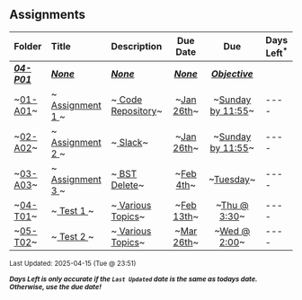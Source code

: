 ## Assignments

| Folder | Title | Description | Due Date | Due | Days Left<sup>*</sup> |
|:------|:------|:------|:-----:|:-----:|-----|
| ***<a href="https://github.com/rugbyprof/5243-Algorithms/tree/master/Assignments/04-P01">04-P01</a>*** | ***<a href="https://github.com/rugbyprof/5243-Algorithms/tree/master/Assignments/04-P01">None</a>*** | ***<a href="https://github.com/rugbyprof/5243-Algorithms/tree/master/Assignments/04-P01">None</a>*** | ***<a href="https://github.com/rugbyprof/5243-Algorithms/tree/master/Assignments/04-P01">None</a>*** | ***<a href="https://github.com/rugbyprof/5243-Algorithms/tree/master/Assignments/04-P01"> **Objective**</a>*** |  |
| ~<a href="https://github.com/rugbyprof/5243-Algorithms/tree/master/Assignments/01-A01">01-A01</a>~ | ~<a href="https://github.com/rugbyprof/5243-Algorithms/tree/master/Assignments/01-A01"> Assignment 1 </a>~ | ~<a href="https://github.com/rugbyprof/5243-Algorithms/tree/master/Assignments/01-A01"> Code Repository</a>~ | ~<a href="https://github.com/rugbyprof/5243-Algorithms/tree/master/Assignments/01-A01">Jan 26th</a>~ | ~<a href="https://github.com/rugbyprof/5243-Algorithms/tree/master/Assignments/01-A01">Sunday by 11:55</a>~ | ---- |
| ~<a href="https://github.com/rugbyprof/5243-Algorithms/tree/master/Assignments/02-A02">02-A02</a>~ | ~<a href="https://github.com/rugbyprof/5243-Algorithms/tree/master/Assignments/02-A02"> Assignment 2 </a>~ | ~<a href="https://github.com/rugbyprof/5243-Algorithms/tree/master/Assignments/02-A02"> Slack</a>~ | ~<a href="https://github.com/rugbyprof/5243-Algorithms/tree/master/Assignments/02-A02">Jan 26th</a>~ | ~<a href="https://github.com/rugbyprof/5243-Algorithms/tree/master/Assignments/02-A02">Sunday by 11:55</a>~ | ---- |
| ~<a href="https://github.com/rugbyprof/5243-Algorithms/tree/master/Assignments/03-A03">03-A03</a>~ | ~<a href="https://github.com/rugbyprof/5243-Algorithms/tree/master/Assignments/03-A03"> Assignment 3 </a>~ | ~<a href="https://github.com/rugbyprof/5243-Algorithms/tree/master/Assignments/03-A03"> BST Delete</a>~ | ~<a href="https://github.com/rugbyprof/5243-Algorithms/tree/master/Assignments/03-A03">Feb 4th</a>~ | ~<a href="https://github.com/rugbyprof/5243-Algorithms/tree/master/Assignments/03-A03">Tuesday</a>~ | ---- |
| ~<a href="https://github.com/rugbyprof/5243-Algorithms/tree/master/Assignments/04-T01">04-T01</a>~ | ~<a href="https://github.com/rugbyprof/5243-Algorithms/tree/master/Assignments/04-T01"> Test 1 </a>~ | ~<a href="https://github.com/rugbyprof/5243-Algorithms/tree/master/Assignments/04-T01"> Various Topics</a>~ | ~<a href="https://github.com/rugbyprof/5243-Algorithms/tree/master/Assignments/04-T01">Feb 13th</a>~ | ~<a href="https://github.com/rugbyprof/5243-Algorithms/tree/master/Assignments/04-T01">Thu @ 3:30</a>~ | ---- |
| ~<a href="https://github.com/rugbyprof/5243-Algorithms/tree/master/Assignments/05-T02">05-T02</a>~ | ~<a href="https://github.com/rugbyprof/5243-Algorithms/tree/master/Assignments/05-T02"> Test 2 </a>~ | ~<a href="https://github.com/rugbyprof/5243-Algorithms/tree/master/Assignments/05-T02"> Various Topics</a>~ | ~<a href="https://github.com/rugbyprof/5243-Algorithms/tree/master/Assignments/05-T02">Mar 26th</a>~ | ~<a href="https://github.com/rugbyprof/5243-Algorithms/tree/master/Assignments/05-T02">Wed @ 2:00</a>~ | ---- |

<sup>Last Updated: 2025-04-15 (Tue @ 23:51)</sup> 

<sup>***Days Left is only accurate if the `Last Updated` date is the same as todays date. Otherwise, use the due date!***</sup> 